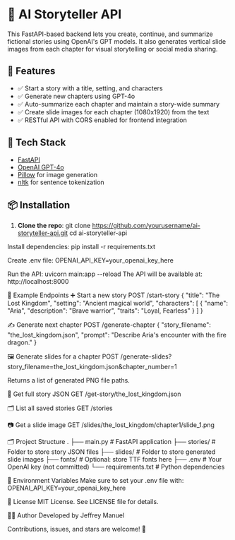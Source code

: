 # 📖 AI Storyteller API

This FastAPI-based backend lets you create, continue, and summarize fictional stories using OpenAI's GPT models. It also generates vertical slide images from each chapter for visual storytelling or social media sharing.

## 🚀 Features

- ✅ Start a story with a title, setting, and characters
- ✅ Generate new chapters using GPT-4o
- ✅ Auto-summarize each chapter and maintain a story-wide summary
- ✅ Create slide images for each chapter (1080x1920) from the text
- ✅ RESTful API with CORS enabled for frontend integration

## 🧠 Tech Stack

- [FastAPI](https://fastapi.tiangolo.com/)
- [OpenAI GPT-4o](https://platform.openai.com/)
- [Pillow](https://pillow.readthedocs.io/) for image generation
- [nltk](https://www.nltk.org/) for sentence tokenization

## 📦 Installation

1. **Clone the repo**:
   git clone https://github.com/yourusername/ai-storyteller-api.git
   cd ai-storyteller-api

Install dependencies:
pip install -r requirements.txt

Create .env file:
OPENAI_API_KEY=your_openai_key_here

Run the API:
uvicorn main:app --reload
The API will be available at: http://localhost:8000

🧪 Example Endpoints
➕ Start a new story
POST /start-story
{
  "title": "The Lost Kingdom",
  "setting": "Ancient magical world",
  "characters": [
    { "name": "Aria", "description": "Brave warrior", "traits": "Loyal, Fearless" }
  ]
}

✍️ Generate next chapter
POST /generate-chapter
{
  "story_filename": "the_lost_kingdom.json",
  "prompt": "Describe Aria's encounter with the fire dragon."
}

🖼️ Generate slides for a chapter
POST /generate-slides?story_filename=the_lost_kingdom.json&chapter_number=1

Returns a list of generated PNG file paths.

📄 Get full story JSON
GET /get-story/the_lost_kingdom.json

🗂️ List all saved stories
GET /stories

📷 Get a slide image
GET /slides/the_lost_kingdom/chapter1/slide_1.png

🗂️ Project Structure
.
├── main.py              # FastAPI application
├── stories/             # Folder to store story JSON files
├── slides/              # Folder to store generated slide images
├── fonts/               # Optional: store TTF fonts here
├── .env                 # Your OpenAI key (not committed)
└── requirements.txt     # Python dependencies

🔐 Environment Variables
Make sure to set your .env file with:
OPENAI_API_KEY=your_openai_key_here

📝 License
MIT License. See LICENSE file for details.

👨‍💻 Author
Developed by Jeffrey Manuel

Contributions, issues, and stars are welcome! 🌟
